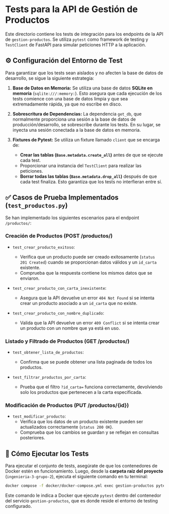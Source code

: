 # Tests para la API de Gestión de Productos

Este directorio contiene los tests de integración para los endpoints de la API de `gestion-productos`. Se utiliza `pytest` como framework de testing y `TestClient` de FastAPI para simular peticiones HTTP a la aplicación.

## ⚙️ Configuración del Entorno de Test

Para garantizar que los tests sean aislados y no afecten la base de datos de desarrollo, se sigue la siguiente estrategia:

1.  **Base de Datos en Memoria:** Se utiliza una base de datos **SQLite en memoria** (`sqlite:///:memory:`). Esto asegura que cada ejecución de los tests comience con una base de datos limpia y que sea extremadamente rápida, ya que no escribe en disco.

2.  **Sobrescritura de Dependencias:** La dependencia `get_db`, que normalmente proporciona una sesión a la base de datos de producción/desarrollo, se sobrescribe durante los tests. En su lugar, se inyecta una sesión conectada a la base de datos en memoria.

3.  **Fixtures de Pytest:** Se utiliza un fixture llamado `client` que se encarga de:
    -   **Crear las tablas (`Base.metadata.create_all`)** antes de que se ejecute cada test.
    -   Proporcionar una instancia del `TestClient` para realizar las peticiones.
    -   **Borrar todas las tablas (`Base.metadata.drop_all`)** después de que cada test finaliza. Esto garantiza que los tests no interfieran entre sí.

## ✅ Casos de Prueba Implementados (`test_productos.py`)

Se han implementado los siguientes escenarios para el endpoint `/productos/`:

### Creación de Productos (POST /productos/)

-   `test_crear_producto_exitoso`:
    -   Verifica que un producto puede ser creado exitosamente (`status 201 Created`) cuando se proporcionan datos válidos y un `id_carta` existente.
    -   Comprueba que la respuesta contiene los mismos datos que se enviaron.

-   `test_crear_producto_con_carta_inexistente`:
    -   Asegura que la API devuelve un error `404 Not Found` si se intenta crear un producto asociado a un `id_carta` que no existe.

-   `test_crear_producto_con_nombre_duplicado`:
    -   Valida que la API devuelve un error `409 Conflict` si se intenta crear un producto con un nombre que ya está en uso.

### Listado y Filtrado de Productos (GET /productos/)

-   `test_obtener_lista_de_productos`:
    -   Confirma que se puede obtener una lista paginada de todos los productos.

-   `test_filtrar_productos_por_carta`:
    -   Prueba que el filtro `?id_carta=` funciona correctamente, devolviendo solo los productos que pertenecen a la carta especificada.

### Modificación de Productos (PUT /productos/{id})

-   `test_modificar_producto`:
    -   Verifica que los datos de un producto existente pueden ser actualizados correctamente (`status 200 OK`).
    -   Comprueba que los cambios se guardan y se reflejan en consultas posteriores.

## 🚀 Cómo Ejecutar los Tests

Para ejecutar el conjunto de tests, asegúrate de que los contenedores de Docker estén en funcionamiento. Luego, desde la **carpeta raíz del proyecto** (`ingenieria-3-grupo-2`), ejecuta el siguiente comando en tu terminal:

```bash
docker compose -f docker/docker-compose.yml exec gestion-productos pytest
```

Este comando le indica a Docker que ejecute `pytest` dentro del contenedor del servicio `gestion-productos`, que es donde reside el entorno de testing configurado.
